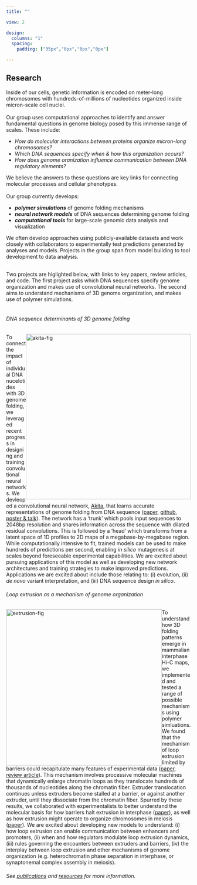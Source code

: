 ```yaml
---
title: ""

view: 2

design:
  columns: "1"
  spacing: 
    padding: ["35px","0px","0px","0px"]

---
```

## Research  
  
Inside of our cells, genetic information is encoded on meter-long chromosomes with hundreds-of-millions of nucleotides organized inside micron-scale cell nuclei.  
&nbsp;  
Our group uses computational approaches to identify and answer fundamental questions in genome biology posed by this immense range of scales. These include:
- _How do molecular interactions between proteins organize micron-long chromosomes?_  
- _Which DNA sequences specify when & how this organization occurs?_  
- _How does genome oranization influence communication between DNA regulatory elements?_  

We believe the answers to these questions are key links for connecting molecular processes and cellular phenotypes.  
&nbsp;  
Our group currently develops:  
- ***polymer simulations*** of genome folding mechanisms  
- ***neural network models*** of DNA sequences determining genome folding  
- ***computational tools*** for large-scale genomic data analysis and visualization  

We often develop approaches using publicly-available datasets and work closely with collaborators to experimentally test predictions generated by analyses and models. Projects in the group span from model building to tool development to data analysis.  
  &nbsp;  

Two projects are higlighted below, with links to key papers, review articles, and code. The first project asks which DNA sequences specify genome organization and makes use of convolutional neural networks. The second aims to understand mechanisms of 3D genome organization, and makes use of polymer simulations.  
&nbsp;  

###### DNA sequence determinants of 3D genome folding  

<img src="/media/akita-minimal-05-06-2021.png" alt="akita-fig"
    title="akita-fig" style="float: right;" width="450px" /> 

To connect the impact of individual DNA nucelotides with 3D genome folding, we leveraged recent progress in designing and training convolutional neural networks. We devleoped a convolutional neural network, [Akita](https://github.com/calico/basenji/tree/master/manuscripts/akita), that learns accurate representations of genome folding from DNA sequence ([paper](https://www.nature.com/articles/s41592-020-0958-x.epdf?sharing_token=BlG7pTRCDh28fnOS-Xo2O9RgN0jAjWel9jnR3ZoTv0MnfQPOPiHQ2lAYRF462xp4UslZdaa6D1Ky97gz1cIuf-UMnZeGKcMi7TWxVkbSlpzVtfdKXKO657MHJRoDSaIX-CO3Zeuz8eNGla7prHZv2BQrJv1-90deyQhVNsRsvas%3D), [github](https://github.com/calico/basenji/tree/master/manuscripts/akita), [poster & talk](https://zenodo.org/record/3942645#.YIYIfBNKjlw)). The network has a ‘trunk’ which pools input sequences to 2048bp resolution and shares information across the sequence with dilated residual convolutions. This is followed by a ‘head’ which transforms from a latent space of 1D profiles to 2D maps of a megabase-by-megabase region. While computationally intensive to fit, trained models can be used to make hundreds of predictions per second, enabling _in silico_ mutagenesis at scales beyond foreseeable experimental capabilities. We are excited about pursuing applications of this model as well as developing new network architectures and training strategies to make improved predictions. Applications we are excited about include those relating to: (i) evolution, (ii) _de novo_ variant interpretation, and (iii) DNA sequence design _in silico_.


###### Loop extrusion as a mechanism of genome organization  

<img src="/media/extrusion-cartoon-adapted-05-02-2021.png" alt="extrusion-fig" title="extrusion-fig" style="float: left;" width="425px" caption="extrusion" />  

To understand how 3D folding patterns emerge in mammalian interphase Hi-C maps, we implemented and tested a range of possible mechanisms using polymer simluations. We found that the mechanism of loop extrusion limited by barriers could recapitulate many features of experimental data ([paper](https://www.ncbi.nlm.nih.gov/pmc/articles/PMC4889513/), [review article](https://pubmed.ncbi.nlm.nih.gov/29728444/)). This mechanism involves processive molecular machines that dynamically enlarge chromatin loops as they translocate hundreds of thousands of nucleotides along the chromatin fiber. Extruder translocation continues unless extruders become stalled at a barrier, or against another extruder, until they dissociate from the chromatin fiber. Spurred by these results, we collaborated with experimentalists to better understand the molecular basis for how barriers halt extrusion in interphase ([paper](https://www.nature.com/articles/s41467-020-19283-x)), as well as how extrusion might operate to organize chromosomes in meiosis ([paper](https://www.nature.com/articles/s41467-019-12629-0)). We are excited about developing new models to understand: (i) how loop extrusion can enable communication between enhancers and promoters, (ii) when and how regulators modulate loop extrusion dynamics, (iii) rules governing the encounters between extruders and barriers, (iv) the interplay between loop extrusion and other mechanisms of genome organization (e.g. heterochromatin phase separation in interphase, or synaptonemal complex assembly in meiosis).

###### See [publications](../publication) and [resources](../resources) for more information. 


